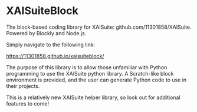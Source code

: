 # XAISuiteBlock

The block-based coding library for XAISuite: github.com/11301858/XAISuite. Powered by Blockly and Node.js.

Simply navigate to the following link:

https://11301858.github.io/xaisuiteblock/

The purpose of this library is to allow those unfamiliar with Python programming to use the XAISuite python library. A Scratch-like block environment is provided, and the user can generate Python code to use in their projects. 

This is a relatively new XAISuite helper library, so look out for additional features to come!
